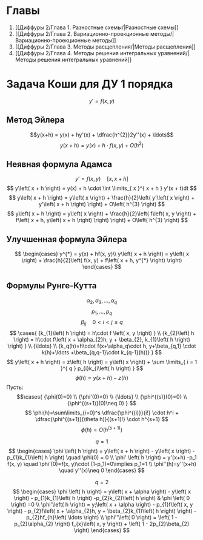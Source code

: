 # Главы
1. [[Диффуры 2/Глава 1. Разностные схемы/|Разностные схемы]]
2. [[Диффуры 2/Глава 2. Вариационно-проекционные методы/|Вариационно-проекционные методы]]
3. [[Диффуры 2/Глава 3. Методы расщепления/|Методы расщепления]]
4. [[Диффуры 2/Глава 4. Методы решения интегральных уравнений/|Методы решения интегральных уравнений]]

# Задача Коши для ДУ 1 порядка

$$y'=f(x, y)$$
## Метод Эйлера
$$y(x+h) = y(x) + hy'(x) + \dfrac{h^{2}}2y''(x) + \ldots$$
$$y(x+h)=y(x)+h\cdot f(x, y)+O(h^2)$$

## Неявная формула Адамса
$$y' = f(x, y) \quad \left[ x, x + h \right]$$
$$
y\left( x + h \right) = y(x) + h \cdot \int \limits_{ x }^{ x + h } y'(x + t)dt
$$
$$
y\left( x + h \right)  = y\left( x \right)  + \frac{h}{2}\left( y'\left( x \right)  + y'\left( x + h \right)  \right)  + O\left( h^{3} \right)
$$
$$
y\left( x + h \right) = y\left( x \right)  + \frac{h}{2}\left( f\left( x, y \right) + f\left( x + h, y\left( x + h \right) \right) \right)  + O\left( h^{3} \right) 
$$
## Улучшенная формула Эйлера
$$
\begin{cases}
y^{*} = y(x) + hf(x, y)\\
y\left( x + h \right) = y\left( x \right)  + \frac{h}{2}\left( f(x, y) + f\left( x + h, y^{*} \right)  \right)
\end{cases}
$$
## Формулы Рунге-Кутта
$$\alpha_2, \alpha_3, \ldots, \alpha_q$$
$$p_1,\ldots,p_q$$
$$\beta_{ij}\quad 0<i<j\le q$$
$$
\cases{
{k_{1}\left( h \right) = h\cdot f \left( x, y \right) } \\
{k_{2}\left( h \right) = h\cdot f\left( x + \alpha_{2}h, y + \beta_{2}, k_{1}\left( h \right)  \right) } \\
{\ldots} \\
{k_q(h)=h\cdot f(x+\alpha_q\cdot h, y+\beta_{q,1} \cdot k(h)+\ldots +\beta_{q,q-1}\cdot k_{q-1}(h))}
}
$$
$$
y\left( x + h \right) = z\left( h \right) = y\left( x \right) + \sum \limits_{ i = 1 }^{ q } p_{i}k_{i\left( h \right) }
$$
$$
\phi(h)=y(x+h)-z(h)
$$
Пусть:
$$\cases{
{\phi(0)=0} \\
{\phi'(0)=0} \\
{\ldots} \\
{\phi^{(s)}(0)=0} \\
{\phi^{(s+1)}(0)\neq 0}
}
$$
$$
\phi(h)=\sum\limits_{i=0}^s \dfrac{\phi^{(i)}}{i!} \cdot h^i + \dfrac{\phi^{(s+1)}(\theta h)}{(s+1)!} \cdot h^{s+1}
$$
$$\phi(h)=O\left (h^{(s+1)} \right)$$

$$
q = 1
$$
$$
\begin{cases}
\phi \left( h \right) = y\left( x + h \right) - y\left( x \right)  -p_{1}k_{1}\left( h \right)  \quad \phi(0) = 0 \\
\phi' \left( h \right) = y'(x+h) -p_1 f(x, y) \quad \phi'(0)=f(x, y)\cdot (1-p_1)=0\implies p_1=1 \\
\phi''(h)=y''(x+h) \quad y''(x)\neq 0
\end{cases} 
$$

$$
q = {2}
$$
$$
\begin{cases}
\phi \left( h \right) = y\left( x + \alpha \right)  - y\left( x \right) - p_{1}k_{1}\left( h \right) -p_{2}k_{2}\left( h \right)  & \phi \left( 0 \right) =0 \\
\phi'\left( h \right) = y;\left( x + \alpha \right)  - p_{1}f\left( x, y \right) - p_{2}f\left( x + \alpha_{2}h, y + \beta_{2}k_{1}\left( h \right)  \right)  - p_{2}hf_{h}\left( \ldots \right) \\
\phi''\left( 0 \right) = \left( 1 - p_{2}\alpha_{2} \right) f_{x}\left( x, y \right) + \left( 1 - 2p_{2}\beta_{2} \right)  
\end{cases}
$$








